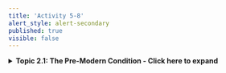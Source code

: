 ```yaml
---
title: 'Activity 5-8'
alert_style: alert-secondary
published: true
visible: false
---
```


<details>
  <summary><b>Topic 2.1: The Pre-Modern Condition - Click here to expand</b></summary>
    <p>Educational ideas about what things of worth should be learned and how they should be learned emerge from our theories of knowledge. That is, how one seeks to lead others to know presumes knowledge of what knowledge is and how one comes to have knowledge. Moreover, knowledge is (often, if not always) value laden, making ethical claims on how people ought to live. So, it might also be said that people’s educational ideas about knowledge are informed by their ethical propositions. Lastly, knowledge (typically) is directed at something, which further requires a metaphysical consideration of what there is. Or, in other words, a consideration of the ways in which the known (anything that is) relates to knowledge (what is represented or thought to be). This tri-part conception of knowledge is one we inherited in the West from the ancient Greeks.</p>

    <p>Indeed, this way of understanding knowledge and education persisted through Roman times, the Middle Ages, the Renaissance, and remnants remain to this day. The early meaning of the word “education,” reflected this pre-modern condition of thought. The word arrives in the English language in the mid 16th century from the Latin term <i>educatio,</i> from the verb <i>educare,</i> with the stem <i>educo,</i> meaning <b>1)</b> to draw out, lead out, or <b>2)</b> to bring up, raise, rear, educate. The first thing that you might find interesting about this etymology is that the theory and practice of education and leadership have always been related to each other. That is, education from its earliest conception education involved leading others. What may not, at first, be apparent is the original meaning of the idea of “drawing” out, or “leading” out, that finds its formative source in antiquity.</p>

    <p>In <i>Meno,</i> Plato gives this formative, if not the first, written account of the ancients’ educational notion of “leading out.” Plato described how Socrates engaged in dialogue with Meno’s slave, where he demonstrated to Meno that his slave is capable of learning a geometrical truth, because “his soul … always possessed this knowledge.” Put in the context of Plato’s broader dialogue, the text Meno begins with the character Meno asking Socrates if virtue can be taught? Socrates responds by asking Meno to define what is virtue? Then, using what has come to be known as the Socratic method—that is, asking Meno question after question to help him critically understand his thinking by exposing flaws in his logic and reasoning, followed by encouraging him to refine his theories, and ultimately helping him arrive at a tenable conclusion—Socrates brings Meno to the question: What is knowledge? The answer, which Socrates uses Meno’s slave to demonstrate, is that one is not taught, but rather only recollects knowledge from past lives. That is, knowledge is innate—one possesses a <i>priori</i> knowledge—and we learn by remembering what we already know, but didn’t yet know that we knew it. Put simply, <i><b>education involves “drawing forth” knowledge from within the person.</b></i></p>

    <p>It is important to note that the ancients did not view this form of knowledge from within that one could draw out as a “subjective” form of knowledge, as we might now interpret this idea. Rather, it was an “objective and universal” truth that existed within one’s soul.</p>

    <p>This idea persisted, and by late antiquity Augustine, in his dialogue <i>On the Teacher,</i> still presents a similar concept of education when he writes, “Concerning universals of which we can have knowledge, we do not listen to anyone speaking and making sounds outside ourselves.” However, as a Christian he reframes this old idea slightly, suggesting that “We listen to Truth which presides over our minds within us.” For Augustine, this Truth within each person is Christ who he considers to be the real Teacher. This real Truth within is like light that allows people to discern things; in so much as we are able. This reframed idea was common through the Middle Ages, the Renaissance, and in the context of Christian education various forms of this revised idea are still present today.</p>

    <p>This idea of “drawing forth” knowledge remains an important concept for use, as in part, it forms a foundation to how we understand the roles of coaching learners and facilitating learning experiences.</p>
</details>
